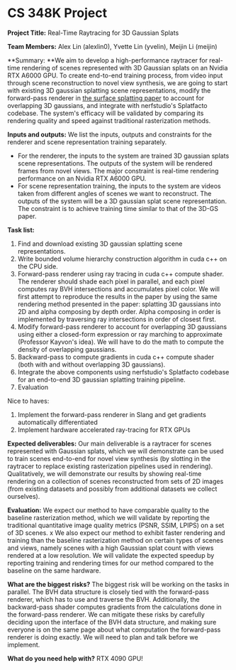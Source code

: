 # CS 348K Project

**Project Title:** Real-Time Raytracing for 3D Gaussian Splats

**Team Members:** Alex Lin (alexlin0), Yvette Lin (yvelin), Meijin Li (meijin)

**Summary: **We aim to develop a high-performance raytracer for real-time rendering of scenes represented with 3D Gaussian splats on an Nvidia RTX A6000 GPU. To create end-to-end training process, from video input through scene reconstruction to novel view synthesis, we are going to start with existing 3D gaussian splatting scene representations, modify the forward-pass renderer in [the surface splatting paper](https://www.cs.umd.edu/~zwicker/publications/SurfaceSplatting-SIG01.pdf) to account for overlapping 3D gaussians, and integrate with nerfstudio's Splatfacto codebase. The system's efficacy will be validated by comparing its rendering quality and speed against traditional rasterization methods.

**Inputs and outputs:** We list the inputs, outputs and constraints for the renderer and scene representation training separately. 

- For the renderer, the inputs to the system are trained 3D gaussian splats scene representations. The outputs of the system will be rendered frames from novel views. The major constraint is real-time rendering performance on an Nvidia RTX A6000 GPU. 
- For scene representation training, the inputs to the system are videos taken from different angles of scenes we want to reconstruct. The outputs of the system will be a 3D gaussian splat scene representation. The constraint is to achieve training time similar to that of the 3D-GS paper.

**Task list:**

1. Find and download existing 3D gaussian splatting scene representations.
1. Write bounded volume hierarchy construction algorithm in cuda c++ on the CPU side.
1. Forward-pass renderer using ray tracing in cuda c++ compute shader. The renderer should shade each pixel in parallel, and each pixel computes ray BVH intersections and accumulates pixel color. We will first attempt to reproduce the results in the paper by using the same rendering method presented in the paper: splatting 3D gaussians into 2D and alpha composing by depth order. Alpha composing in order is implemented by traversing ray intersections in order of closest first.
1. Modify forward-pass renderer to account for overlapping 3D gaussians using either a closed-form expression or ray marching to approximate (Professor Kayvon's idea). We will have to do the math to compute the density of overlapping gaussians.
1. Backward-pass to compute gradients in cuda c++ compute shader (both with and without overlapping 3D gaussians).
1. Integrate the above components using nerfstudio's Splatfacto codebase for an end-to-end 3D gaussian splatting training pipeline.
1. Evaluation

Nice to haves:

1. Implement the forward-pass renderer in Slang and get gradients automatically differentiated
2. Implement hardware accelerated ray-tracing for RTX GPUs

**Expected deliverables:** Our main deliverable is a raytracer for scenes represented with Gaussian splats, which we will demonstrate can be used to train scenes end-to-end for novel view synthesis (by slotting in the raytracer to replace existing rasterization pipelines used in rendering). Qualitatively, we will demonstrate our results by showing real-time rendering on a collection of scenes reconstructed from sets of 2D images (from existing datasets and possibly from additional datasets we collect ourselves).

**Evaluation:** We expect our method to have comparable quality to the baseline rasterization method, which we will validate by reporting the traditional quantitative image quality metrics (PSNR, SSIM, LPIPS) on a set of 3D scenes. x We also expect our method to exhibit faster rendering and training than the baseline rasterization method on certain types of scenes and views, namely scenes with a high Gaussian splat count with views rendered at a low resolution. We will validate the expected speedup by reporting training and rendering times for our method compared to the baseline on the same hardware.

**What are the biggest risks?** The biggest risk will be working on the tasks in parallel. The BVH data structure is closely tied with the forward-pass renderer, which has to use and traverse the BVH. Additionally, the backward-pass shader computes gradients from the calculations done in the forward-pass renderer. We can mitigate these risks by carefully deciding upon the interface of the BVH data structure, and making sure everyone is on the same page about what computation the forward-pass renderer is doing exactly. We will need to plan and talk before we implement.

**What do you need help with?** RTX 4090 GPU!
